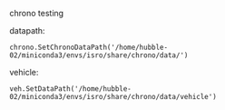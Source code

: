 chrono testing

datapath:
```
chrono.SetChronoDataPath('/home/hubble-02/miniconda3/envs/isro/share/chrono/data/')
```
vehicle:
```
veh.SetDataPath('/home/hubble-02/miniconda3/envs/isro/share/chrono/data/vehicle')
```